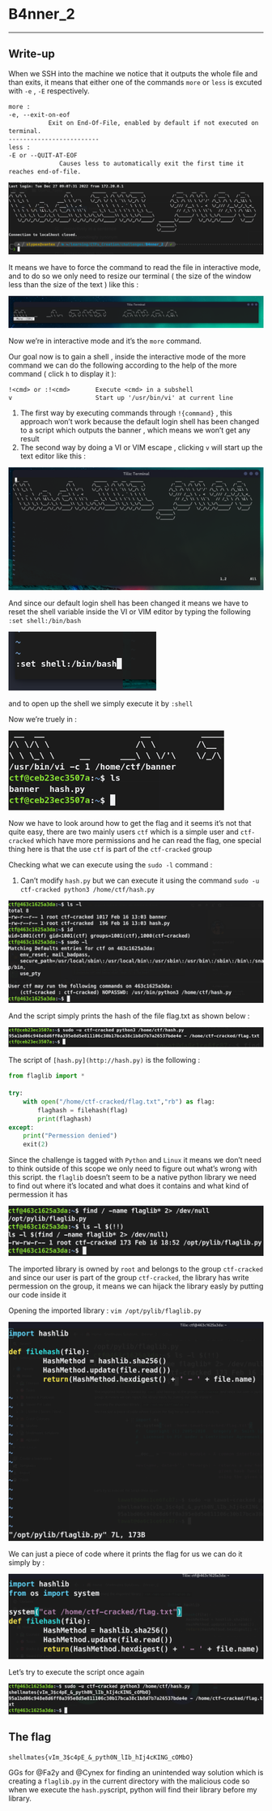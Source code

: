 # B4nner_2

---

## Write-up

When we SSH into the machine we notice that it outputs the whole file and than exits, it means that either one of the commands `more` or `less` is excuted with `-e` , `-E` respectively. 

```
more :
-e, --exit-on-eof
           Exit on End-Of-File, enabled by default if not executed on terminal.
-------------------------
less :
-E or --QUIT-AT-EOF 
              Causes less to automatically exit the first time it reaches end-of-file.
```

![Untitled](B4nner_2%20d26d4fb37d8d42d2bac874f0f18d38cd/Untitled.png)

It means we have to force the command to read the file in interactive mode, and to do so we only need to resize our terminal ( the size of the window less than the size of the text ) like this :

![Untitled](B4nner_2%20d26d4fb37d8d42d2bac874f0f18d38cd/Untitled%201.png)

Now we’re in interactive mode and it’s the `more` command.

Our goal now is to gain a shell , inside the interactive mode of the more command we can do the following according to the help of the more command ( click `h` to display it ):

```
!<cmd> or :!<cmd>       Execute <cmd> in a subshell
v                       Start up '/usr/bin/vi' at current line
```

1. The first way by executing commands through `!{command}` , this approach won’t work because the default login shell has been changed to a script which outputs the banner , which means we won’t get any result 
2. The second way by doing a VI or VIM escape , clicking `v` will start up the text editor like this :

![Untitled](B4nner_2%20d26d4fb37d8d42d2bac874f0f18d38cd/Untitled%202.png)

And since our default login shell has been changed it means we have to reset the shell variable inside the VI or VIM editor by typing the following `:set shell:/bin/bash`

![Untitled](B4nner_2%20d26d4fb37d8d42d2bac874f0f18d38cd/Untitled%203.png)

and to open up the shell we simply execute it by `:shell`

Now we’re truely in :

![Screenshot from 2023-02-16 19-55-41.png](B4nner_2%20d26d4fb37d8d42d2bac874f0f18d38cd/Screenshot_from_2023-02-16_19-55-41.png)

Now we have to look around how to get the flag and it seems it’s not that quite easy, there are two mainly users `ctf` which is a simple user and `ctf-cracked` which have more permissions and he can read the flag, one special thing here is that the use `ctf` is part of the `ctf-cracked` group

Checking what we can execute using the `sudo -l` command :

1. Can’t modify `hash.py` but we can execute it using the command `sudo -u ctf-cracked python3 /home/ctf/hash.py`

![Untitled](B4nner_2%20d26d4fb37d8d42d2bac874f0f18d38cd/Untitled%204.png)

And the script simply prints the hash of the file flag.txt as shown below : 

![Screenshot from 2023-02-16 20-03-14.png](B4nner_2%20d26d4fb37d8d42d2bac874f0f18d38cd/Screenshot_from_2023-02-16_20-03-14.png)

The script of `[hash.py](http://hash.py)` is the following :

```python
from flaglib import * 

try:
    with open("/home/ctf-cracked/flag.txt","rb") as flag:
        flaghash = filehash(flag)
        print(flaghash)
except:
    print("Permession denied")
    exit(2)
```

Since the challenge is tagged with `Python` and `Linux` it means we don’t need to think outside of this scope we only need to figure out what’s wrong with this script.
the `flaglib` doesn’t seem to be a native python library we need to find out where it’s located and what does it contains and what kind of permession it has

![Untitled](B4nner_2%20d26d4fb37d8d42d2bac874f0f18d38cd/Untitled%205.png)

The imported library is owned by `root` and belongs to the group `ctf-cracked` and since our user is part of the group `ctf-cracked`, the library has write permession on the group, it means we can hijack the library easly by putting our code inside it 

Opening the imported library : `vim /opt/pylib/flaglib.py`

![Untitled](B4nner_2%20d26d4fb37d8d42d2bac874f0f18d38cd/Untitled%206.png)

We can just a piece of code where it prints the flag for us we can do it simply by :

![Untitled](B4nner_2%20d26d4fb37d8d42d2bac874f0f18d38cd/Untitled%207.png)

Let’s try to execute the script once again

![Untitled](B4nner_2%20d26d4fb37d8d42d2bac874f0f18d38cd/Untitled%208.png)

## The flag

`shellmates{vIm_3$c4pE_&_pyth0N_lIb_hIj4cKING_cOMbO}`

GGs for @Fa2y and @Cynex for finding an unintended way solution which is creating a `flaglib.py` in the current directory with the malicious code
so when we execute the `hash.py`script, python will find their library before my library.
